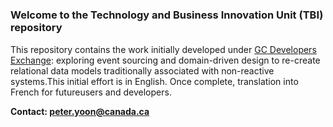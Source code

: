 # 
<h3> Welcome to the Technology and Business Innovation Unit (TBI) repository</h3>
<un>
  
This repository contains the work initially developed under [GC Developers Exchange](https://beta.gcdevexchange.org): exploring event sourcing and domain-driven design to re-create relational data models traditionally associated with non-reactive systems.This initial effort is in English. Once complete, translation into French for futureusers and developers.

<b>Contact: peter.yoon@canada.ca</b>

</un>
  
